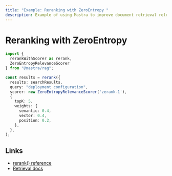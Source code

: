 ```yaml
---
title: "Example: Reranking with ZeroEntropy "
description: Example of using Mastra to improve document retrieval relevance with ZeroEntropy's reranking service.
---
```


# Reranking with ZeroEntropy

```typescript
import { 
  rerankWithScorer as rerank, 
  ZeroEntropyRelevanceScorer 
} from "@mastra/rag";

const results = rerank({
  results: searchResults,
  query: "deployment configuration",
  scorer: new ZeroEntropyRelevanceScorer('zerank-1'),
  {
    topK: 5,
    weights: {
      semantic: 0.4,
      vector: 0.4,
      position: 0.2,
    },
  },
);
```

## Links

- [rerank() reference](/reference/rag/rerankWithScorer.md)
- [Retrieval docs](/reference/rag/retrieval.md)
